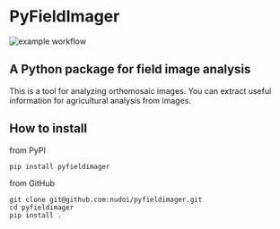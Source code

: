 # PyFieldImager

![example workflow](https://github.com/nudoi/pyfieldimager/actions/workflows/python-publish.yml/badge.svg)

## A Python package for field image analysis

This is a tool for analyzing orthomosaic images. You can extract useful information for agricultural analysis from images.

## How to install

from PyPI

```
pip install pyfieldimager
```

from GitHub

```
git clone git@github.com:nudoi/pyfieldimager.git
cd pyfieldimager
pip install .
```